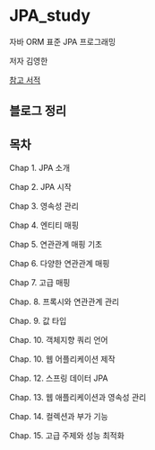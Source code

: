# JPA_study

자바 ORM 표준 JPA 프로그래밍

저자 김영한

[참고 서적](https://book.naver.com/bookdb/book_detail.nhn?bid=9252528)


## 블로그 정리

## 목차
Chap 1. JPA 소개

Chap 2. JPA 시작

Chap 3. 영속성 관리

Chap 4. 엔티티 매핑

Chap 5. 연관관계 매핑 기초

Chap 6. 다양한 연관관계 매핑

Chap 7. 고급 매핑

Chap. 8. 프록시와 연관관계 관리

Chap. 9. 값 타입

Chap. 10. 객체지향 쿼리 언어

Chap. 10. 웹 어플리케이션 제작

Chap. 12. 스프링 데이터 JPA

Chap. 13. 웹 애플리케이션과 영속성 관리

Chap. 14. 컬렉션과 부가 기능

Chap. 15. 고급 주제와 성능 최적화
